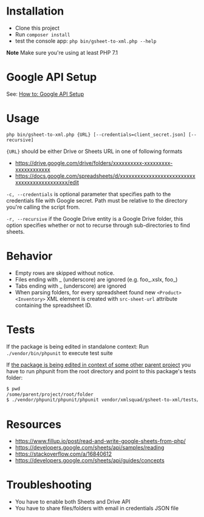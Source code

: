 # Installation
- Clone this project
- Run `composer install`
- test the console app: `php bin/gsheet-to-xml.php --help`

__Note__ Make sure you're using at least PHP 7.1

# Google API Setup

See: [How to: Google API Setup](https://github.com/xmlsquad/xml-authoring-library/blob/master/HowTo-GoogleAPISetup.md)


# Usage
`php bin/gsheet-to-xml.php {URL} [--credentials=client_secret.json] [--recursive]`

`{URL}` should be either Drive or Sheets URL in one of following formats
- https://drive.google.com/drive/folders/xxxxxxxxxx-xxxxxxxxx-xxxxxxxxxxxx
- https://docs.google.com/spreadsheets/d/xxxxxxxxxxxxxxxxxxxxxxxxxxxxxxxxxxxxxxxxxxxx/edit

`-c, --credentials` is optional parameter that specifies path to the credentials file with Google secret. Path
must be relative to the directory you're calling the script from.

`-r, --recursive` if the Google Drive entity is a Google Drive folder, this option specifies whether or not to recurse 
through sub-directories to find sheets.

# Behavior

- Empty rows are skipped without notice.
- Files ending with _ (underscore) are ignored (e.g. foo_.xslx, foo_)
- Tabs ending with _ (underscore) are ignored
- When parsing folders, for every spreadsheet found new `<Product><Inventory>` XML element is created with `src-sheet-url` attribute
containing the spreadsheet ID.

# Tests

If the package is being edited in standalone context:
Run `./vendor/bin/phpunit` to execute test suite

If [the package is being edited in context of some other parent project](https://github.com/xmlsquad/gsheet-to-xml/issues/21#issuecomment-400342043) you have to run phpunit from the root directory and point to this package's tests folder:
```bash
$ pwd
/some/parent/project/root/folder
$ ./vendor/phpunit/phpunit/phpunit vendor/xmlsquad/gsheet-to-xml/tests/
```


# Resources
- https://www.fillup.io/post/read-and-write-google-sheets-from-php/
- https://developers.google.com/sheets/api/samples/reading
- https://stackoverflow.com/a/16840612
- https://developers.google.com/sheets/api/guides/concepts

# Troubleshooting
- You have to enable both Sheets and Drive API
- You have to share files/folders with email in credentials JSON file

